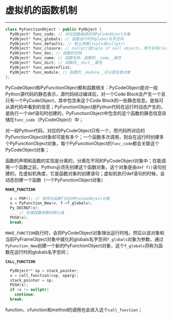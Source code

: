 # **虚拟机的函数机制**
***

```C++
class PyFunctionObject : public PyObject {
  PyObject* func_code; // 对应函数编译后的PyCodeObject对象
  PyObject* func_globals; // 函数运行时的global名字空间
  PyObject* func_defaults; // 默认参数(tuple或nullptr)
  PyObject* func_closure; // nullptr或tuple of cell objects，用于实现closure
  PyObject* func_doc; // 函数的文档
  PyObject* func_name; // 函数名称，函数的__name__属性
  PyObject* func_dict; // 函数的__dict__属性
  PyObject* func_weakreflist;
  PyObject* func_module; // 函数的__module__可以是任意对象
};
```
PyCodeObject和PyFunctionObject都和函数相关：PyCodeObject是对一段Python源代码的静态表示，源代码经过编译后，对一个Code Block会产生一个且只有一个PyCodeObject，其中包含来这个Code Block的一些静态信息，是指可从源代码中看到的信息；PyFunctionObject是Python代码在运行时动态产生的，是执行一个def语句时创建的，PyFunctionObject中包含的这个函数的静态信息存储在`func_code`（PyCodeObject）中；

对一段Python代码，对应的PyCodeObject只有一个，而代码所对应的PyFunctionObject对象却可能有多个；一个函数多次调用，则会在运行时创建多个PyFunctionObject对象，每个PyFunctionObject的`func_code`都会关联这个PyCodeObject对象；

函数的声明和函数的实现是分离的，分离在不同的PyCodeObject对象中；在能调用一个函数之前，Python必须先创建这个函数对象，这个对象是由`def f()`语句创建的，在虚拟机角度，它是函数对象的创建语句；虚拟机执行def语句的时候，会动态创建一个函数（一个PyFunctionObject对象）

**`MAKE_FUNCTION`**
```C++
  v = POP(); // 获得与函数f对应的PyCodeObject对象
  x = PyFunction_New(v, f->f_globals);
  Py_DECREF(v);
  ... // 处理函数参数的默认值
  PUSH(x);
  break;
```
`MAKE_FUNCTION`执行时，会将PyCodeObject对象弹出运行时栈，然后以该对象和当前PyFrameObject对象中威化的globals名字空间`f_globals`对象为参数，通过`PyFunction_New`创建一个新的PyFunctionObject对象，这个`f_globals`将称为函数在运行时的globals名字空间；

**`CALL_FUNCTION`**
```C++
  PyObject** sp = stack_pointer;
  x = call_function(&sp, oparg);
  stack_pointer = sp;
  PUSH(x);
  if (x != nullptr)
    continue;
  break;
```
function、cfunction和method的调用也会进入这个`call_function`；
